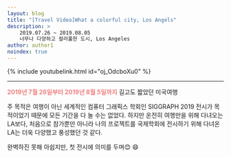 ```yaml
---
layout: blog
title: "[Travel Video]What a colorful city, Los Angels"
description: >  
    2019.07.26 ~ 2019.08.05  
    너무나 다양하고 컬러풀한 도시, Los Angeles
author: author1
noindex: true
---
```


{% include youtubelink.html id="oj_OdcboXu0" %}

***

<span style="color:lightcoral"> __2019년 7월 26일부터 2019년 8월 5일까지__  </span>
길고도 짧았던 미국여행

주 목적은 여행이 아닌 세계적인 컴퓨터 그래픽스 학회인 SIGGRAPH 2019 전시가 목적이었기 때문에 모든 기간을 다 놀 수는 없었다. 하지만 온전히 여행만을 위해 다녀오는 LA보다, 처음으로 참가뿐만 아니라 나의 프로젝트를 국제학회에 전시하기 위해 다녀온 LA는 더욱 다양했고 풍성했던 것 같다.

완벽하진 못해 아쉽지만, 첫 전시에 의미를 두며😊 :smile: